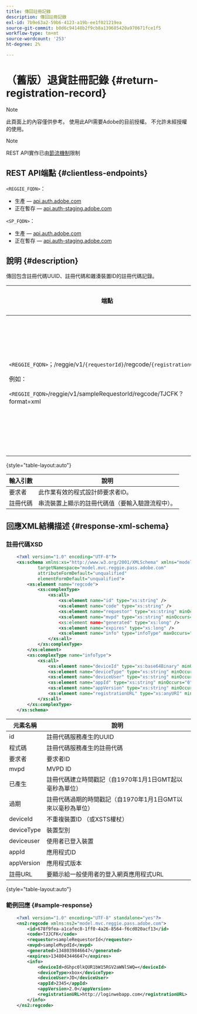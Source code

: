 ```yaml
---
title: 傳回註冊記錄
description: 傳回註冊記錄
exl-id: 7b9e63a2-59b6-4123-a19b-ee1f021219ea
source-git-commit: b0d6c94148b2f9cb8a139685420a970671fce1f5
workflow-type: tm+mt
source-wordcount: '253'
ht-degree: 2%

---
```


# （舊版）退貨註冊記錄 {#return-registration-record}

>[!NOTE]
>
>此頁面上的內容僅供參考。 使用此API需要Adobe的目前授權。 不允許未經授權的使用。

>[!NOTE]
>
> REST API實作已由[節流機制](/help/authentication/integration-guide-programmers/throttling-mechanism.md)限制

## REST API端點 {#clientless-endpoints}

`<REGGIE_FQDN>`：

* 生產 — [api.auth.adobe.com](http://api.auth.adobe.com/)
* 正在暫存 — [api.auth-staging.adobe.com](http://api.auth-staging.adobe.com/)

`<SP_FQDN>`：

* 生產 — [api.auth.adobe.com](http://api.auth.adobe.com/)
* 正在暫存 — [api.auth-staging.adobe.com](http://api.auth-staging.adobe.com/)




## 說明 {#description}

傳回包含註冊代碼UUID、註冊代碼和雜湊裝置ID的註冊代碼記錄。






| 端點 | 呼叫</br>者 | 輸入   </br>引數 | HTTP </br>方法 | 回應 | HTTP </br>回應 |
| --- | --- | --- | --- | --- | --- |
| `<REGGIE_FQDN>`；/reggie/v1/`{requestorId}`/regcode/`{registrationCode}`<p>例如：<p>`<REGGIE_FQDN>`/reggie/v1/sampleRequestorId/regcode/TJCFK？format=xml | 串流應用程式</br></br>或</br></br>程式設計師服務 | 1.要求者</br>    （路徑元件）</br>2。  註冊代碼</br>    （路徑元件） | GET | 包含註冊代碼和資訊的XML或JSON。 請參閱下面的結構描述和範例。 | 200 |

{style="table-layout:auto"}




| 輸入引數 | 說明 |
| --- | --- |
| 要求者 | 此作業有效的程式設計師要求者ID。 |
| 註冊代碼 | 串流裝置上顯示的註冊代碼值（要輸入驗證流程中）。 |




## 回應XML結構描述 {#response-xml-schema}

### 註冊代碼XSD

```XML
    <?xml version="1.0" encoding="UTF-8"?>
    <xs:schema xmlns:xs="http://www.w3.org/2001/XMLSchema" xmlns="model.mvc.reggie.pass.adobe.com"
            targetNamespace="model.mvc.reggie.pass.adobe.com"
            attributeFormDefault="unqualified"
            elementFormDefault="unqualified">
        <xs:element name="regcode">
            <xs:complexType>
                <xs:all>
                    <xs:element name="id" type="xs:string" />
                    <xs:element name="code" type="xs:string" />
                    <xs:element name="requestor" type="xs:string" minOccurs="1" maxOccurs="1"/>
                    <xs:element name="mvpd" type="xs:string" minOccurs="1" maxOccurs="1"/
                    <xs:element name="generated" type="xs:long" />
                    <xs:element name="expires" type="xs:long" />
                    <xs:element name="info" type="infoType" maxOccurs="1"/>
                </xs:all>
            </xs:complexType>
        </xs:element>
        <xs:complexType name="infoType">
            <xs:all>
                <xs:element name="deviceId" type="xs:base64Binary" minOccurs="1" maxOccurs="1"/>
                <xs:element name="deviceType" type="xs:string" minOccurs="0" maxOccurs="1"/>
                <xs:element name="deviceUser" type="xs:string" minOccurs="0" maxOccurs="1"/>
                <xs:element name="appId" type="xs:string" minOccurs="0" maxOccurs="1"/>
                <xs:element name="appVersion" type="xs:string" minOccurs="0" maxOccurs="1"/>
                <xs:element name="registrationURL" type="xs:anyURI" minOccurs="0" maxOccurs="1"/>
            </xs:all>
        </xs:complexType>
    </xs:schema>
```

| 元素名稱 | 說明 |
| --- | --- |
| id | 註冊代碼服務產生的UUID |
| 程式碼 | 註冊代碼服務產生的註冊代碼 |
| 要求者 | 要求者ID |
| mvpd | MVPD ID |
| 已產生 | 註冊代碼建立時間戳記（自1970年1月1日GMT起以毫秒為單位） |
| 過期 | 註冊代碼過期的時間戳記（自1970年1月1日GMT以來以毫秒為單位） |
| deviceId | 不重複裝置ID （或XSTS權杖） |
| deviceType | 裝置型別 |
| deviceuser | 使用者已登入裝置 |
| appId | 應用程式ID |
| appVersion | 應用程式版本 |
| 註冊URL | 要顯示給一般使用者的登入網頁應用程式URL |

{style="table-layout:auto"}

### 範例回應 {#sample-response}

```XML
    <?xml version="1.0" encoding="UTF-8" standalone="yes"?>
    <ns2:regcode xmlns:ns2="model.mvc.reggie.pass.adobe.com">
        <id>678f9fea-a1cafec8-1ff0-4a26-8564-f6cd020acf13</id>
        <code>TJJCFK</code>
        <requestor>sampleRequestorId</requestor>
        <mvpd>sampleMvpdId</mvpd>
        <generated>1348039846647</generated>
        <expires>1348043446647</expires>
        <info>
            <deviceId>dGhpc0lkQUR1bW15RGV2aWNlSWQ=</deviceId>
            <deviceType>xbox</deviceType>
            <deviceUser>JD</deviceUser>
            <appId>2345</appId>
            <appVersion>2.0</appVersion>
            <registrationURL>http://loginwebapp.com</registrationURL>
        </info>
    </ns2:regcode>
```
